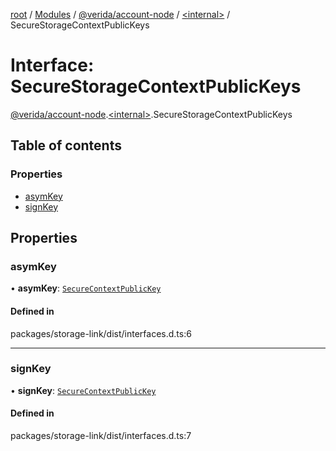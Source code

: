 [root](../README.md) / [Modules](../modules.md) / [@verida/account-node](../modules/verida_account_node.md) / [<internal\>](../modules/verida_account_node._internal_.md) / SecureStorageContextPublicKeys

# Interface: SecureStorageContextPublicKeys

[@verida/account-node](../modules/verida_account_node.md).[<internal\>](../modules/verida_account_node._internal_.md).SecureStorageContextPublicKeys

## Table of contents

### Properties

- [asymKey](verida_account_node._internal_.SecureStorageContextPublicKeys.md#asymkey)
- [signKey](verida_account_node._internal_.SecureStorageContextPublicKeys.md#signkey)

## Properties

### asymKey

• **asymKey**: [`SecureContextPublicKey`](verida_account_node._internal_.SecureContextPublicKey.md)

#### Defined in

packages/storage-link/dist/interfaces.d.ts:6

___

### signKey

• **signKey**: [`SecureContextPublicKey`](verida_account_node._internal_.SecureContextPublicKey.md)

#### Defined in

packages/storage-link/dist/interfaces.d.ts:7
